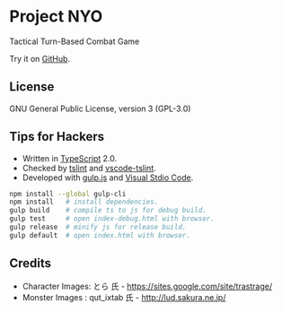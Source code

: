 # Project NYO
Tactical Turn-Based Combat Game

Try it on [GitHub](http://itgacky.github.io/nyo/).

## License
GNU General Public License, version 3 (GPL-3.0)

## Tips for Hackers
- Written in [TypeScript](http://www.typescriptlang.org/) 2.0.
- Checked by [tslint](https://www.npmjs.com/package/tslint) and [vscode-tslint](https://github.com/Microsoft/vscode-tslint/tree/master/tslint).
- Developed with [gulp.js](http://gulpjs.com/) and [Visual Stdio Code](https://code.visualstudio.com/).

```bash
npm install --global gulp-cli
npm install   # install dependencies.
gulp build    # compile ts to js for debug build.
gulp test     # open index-debug.html with browser.
gulp release  # minify js for release build.
gulp default  # open index.html with browser.
```

## Credits
- Character Images: とら 氏 - https://sites.google.com/site/trastrage/
- Monster Images : qut_ixtab 氏 - http://lud.sakura.ne.jp/
